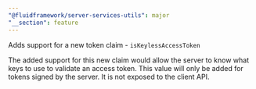 ```yaml
---
"@fluidframework/server-services-utils": major
"__section": feature
---
```


Adds support for a new token claim - `isKeylessAccessToken`

The added support for this new claim would allow the server to know what keys to use to validate an access token. This value will only be added for tokens signed by the server. It is not exposed to the client API.
